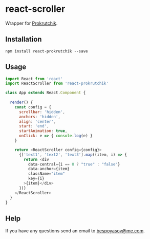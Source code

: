 # react-scroller

Wrapper for [Prokrutchik](https://github.com/bespoyasov/scroller).

## Installation

```npm install react-prokrutchik --save```

## Usage

```javascript
import React from 'react'
import ReactScroller from 'react-prokrutchik'

class App extends React.Component {
  
  render() {
    const config = {
      scrollbar: 'hidden',
      anchors: 'hidden',
      align: 'center',
      start: 'end',
      startAnimation: true,
      onClick: e => { console.log(e) }
    }

    return <ReactScroller config={config}>
      {['text1', 'text2', 'text3'].map((item, i) => {
        return <div 
          data-central={i == 0 ? "true" : "false"}
          data-anchor={item}
          className="item" 
          key={i} 
        >{item}</div>
      })}
    </ReactScroller>
  }
}
```

## Help
If you have any questions send an email to [bespoyasov@me.com](mailto:bespoyasov@me.com).
